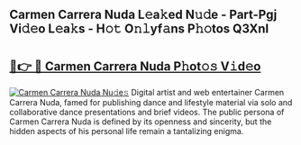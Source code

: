 ## Carmen Carrera Nuda L𝚎a𝚔ed N𝚞𝚍e - Part-Pgj Vi𝚍𝚎o L𝚎a𝚔s - H𝚘𝚝 O𝚗𝚕yf𝚊ns P𝚑𝚘tos Q3XnI

# <h2><a href="http://kf6ali.oniu.top/?m=Carmen+Carrera+Nuda">🔗👉 🔴 Carmen Carrera Nuda P𝚑ot𝚘𝚜 V𝚒d𝚎o</a></h2>

[![Carmen Carrera Nuda Nu𝚍e𝚜](https://i.imgur.com/0qMVB7G.gif)](http://kf6ali.oniu.top/?m=Carmen+Carrera+Nuda)
Digital artist and web entertainer Carmen Carrera Nuda, famed for publishing dance and lifestyle material via solo and collaborative dance presentations and brief videos. The public persona of Carmen Carrera Nuda is defined by its openness and sincerity, but the hidden aspects of his personal life remain a tantalizing enigma.  
